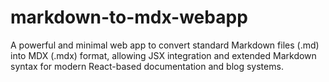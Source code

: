 # markdown-to-mdx-webapp
A powerful and minimal web app to convert standard Markdown files (.md) into MDX (.mdx) format, allowing JSX integration and extended Markdown syntax for modern React-based documentation and blog systems.

